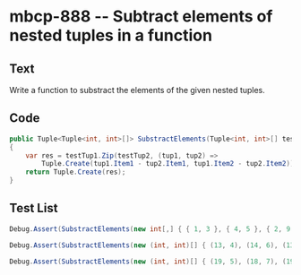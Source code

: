 # mbcp-888 -- Subtract elements of nested tuples in a function

## Text

Write a function to substract the elements of the given nested tuples.

## Code

```csharp
public Tuple<Tuple<int, int>[]> SubstractElements(Tuple<int, int>[] testTup1, Tuple<int, int>[] testTup2)
{
    var res = testTup1.Zip(testTup2, (tup1, tup2) => 
        Tuple.Create(tup1.Item1 - tup2.Item1, tup1.Item2 - tup2.Item2)).ToArray();
    return Tuple.Create(res);
}
```

## Test List

```csharp
Debug.Assert(SubstractElements(new int[,] { { 1, 3 }, { 4, 5 }, { 2, 9 }, { 1, 10 } }, new int[,] { { 6, 7 }, { 3, 9 }, { 1, 1 }, { 7, 3 } }) == new int[,] { { -5, -4 }, { 1, -4 }, { 1, 8 }, { -6, 7 } });
```

```csharp
Debug.Assert(SubstractElements(new (int, int)[] { (13, 4), (14, 6), (13, 10), (12, 11) }, new (int, int)[] { (19, 8), (14, 10), (12, 2), (18, 4) }) == new (int, int)[] { (-6, -4), (0, -4), (1, 8), (-6, 7) });
```

```csharp
Debug.Assert(SubstractElements(new (int, int)[] { (19, 5), (18, 7), (19, 11), (17, 12) }, new (int, int)[] { (12, 9), (17, 11), (13, 3), (19, 5) }).SequenceEqual(new (int, int)[] { (7, -4), (1, -4), (6, 8), (-2, 7) }));
```
